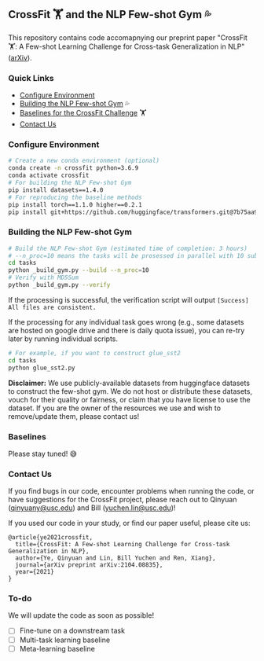 ## CrossFit :weight_lifting: and the NLP Few-shot Gym :sweat_drops:

This repository contains code accomapnying our preprint paper "CrossFit :weight_lifting:: A Few-shot Learning Challenge for Cross-task Generalization in NLP" ([arXiv](https://arxiv.org/abs/2104.08835)).

### Quick Links
- [Configure Environment](#configure-environment)
- [Building the NLP Few-shot Gym](#building-the-nlp-few-shot-gym) :sweat_drops:
- [Baselines for the CrossFit Challenge](#baselines) :weight_lifting:
- [Contact Us](#contact-us)

### Configure Environment

```bash
# Create a new conda environment (optional)
conda create -n crossfit python=3.6.9
conda activate crossfit
# For building the NLP Few-shot Gym
pip install datasets==1.4.0
# For reproducing the baseline methods
pip install torch==1.1.0 higher==0.2.1
pip install git+https://github.com/huggingface/transformers.git@7b75aa9fa55bee577e2c7403301ed31103125a35
```

### Building the NLP Few-shot Gym

```bash
# Build the NLP Few-shot Gym (estimated time of completion: 3 hours)
# --n_proc=10 means the tasks will be prosessed in parallel with 10 subprocesses. 
cd tasks
python _build_gym.py --build --n_proc=10
# Verify with MD5Sum
python _build_gym.py --verify
```

If the processing is successful, the verification script will output `[Success] All files are consistent.`

If the processing for any individual task goes wrong (e.g., some datasets are hosted on google drive and there is daily quota issue), you can re-try later by running individual scripts.

```bash
# For example, if you want to construct glue_sst2
cd tasks
python glue_sst2.py
```

__Disclaimer:__ 
We use publicly-available datasets from huggingface datasets to construct the few-shot gym. 
We do not host or distribute these datasets, vouch for their quality or fairness, or claim that you have license to use the dataset. 
If you are the owner of the resources we use and wish to remove/update them, please contact us!

### Baselines
Please stay tuned! :sweat_smile:

### Contact Us
If you find bugs in our code, encounter problems when running the code, or have suggestions for the CrossFit project, please reach out to Qinyuan (qinyuany@usc.edu) and Bill (yuchen.lin@usc.edu)!

If you used our code in your study, or find our paper useful, please cite us:
```
@article{ye2021crossfit,
  title={CrossFit: A Few-shot Learning Challenge for Cross-task Generalization in NLP},
  author={Ye, Qinyuan and Lin, Bill Yuchen and Ren, Xiang},
  journal={arXiv preprint arXiv:2104.08835},
  year={2021}
}
```

### To-do
We will update the code as soon as possible!
- [ ] Fine-tune on a downstream task
- [ ] Multi-task learning baseline
- [ ] Meta-learning baseline
